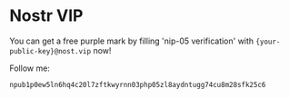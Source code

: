 # Nostr VIP

You can get a free purple mark by filling 'nip-05 verification' with `{your-public-key}@nost.vip` now!

Follow me: 

```
npub1p0ew5ln6hq4c20l7zftkwyrnn03php05zl8aydntugg74cu8m28sfk25c6
```
